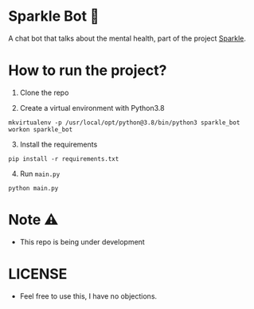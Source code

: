 # Sparkle Bot 🤖
A chat bot that talks about the mental health, part of the project [Sparkle](https://gratitude07.wixsite.com/website).

# How to run the project?
1. Clone the repo 

2. Create a virtual environment with Python3.8
```
mkvirtualenv -p /usr/local/opt/python@3.8/bin/python3 sparkle_bot
workon sparkle_bot
```

3. Install the requirements
```
pip install -r requirements.txt
```

4. Run `main.py`
```
python main.py
```

# Note ⚠️
- This repo is being under development

# LICENSE
- Feel free to use this, I have no objections.
